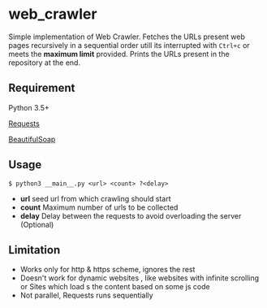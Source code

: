 
# web_crawler
Simple implementation of Web Crawler. Fetches the URLs present web pages recursively in a sequential order utill its interrupted with `Ctrl+c` or meets the **maximum limit** provided. Prints the URLs present in the repository at the end.



## Requirement
Python 3.5+


[Requests](http://docs.python-requests.org/en/master/)


[BeautifulSoap](https://www.crummy.com/software/BeautifulSoup/)

## Usage

    $ python3 __main__.py <url> <count> ?<delay>

- **url**  seed url from which crawling should start
- **count** Maximum number of urls to be collected
- **delay** Delay between the requests to avoid overloading the server (Optional)




## Limitation



- Works only for http & https scheme, ignores the rest
- Doesn't work for dynamic websites , like websites with infinite scrolling or Sites which load
s the content based on some js code
- Not parallel, Requests runs sequentially 






